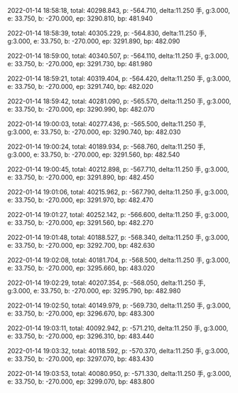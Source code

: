 2022-01-14 18:58:18, total: 40298.843, p: -564.710, delta:11.250 手, g:3.000, e: 33.750, b: -270.000, ep: 3290.810, bp: 481.940

2022-01-14 18:58:39, total: 40305.229, p: -564.830, delta:11.250 手, g:3.000, e: 33.750, b: -270.000, ep: 3291.890, bp: 482.090

2022-01-14 18:59:00, total: 40340.507, p: -564.110, delta:11.250 手, g:3.000, e: 33.750, b: -270.000, ep: 3291.730, bp: 481.980

2022-01-14 18:59:21, total: 40319.404, p: -564.420, delta:11.250 手, g:3.000, e: 33.750, b: -270.000, ep: 3291.740, bp: 482.020

2022-01-14 18:59:42, total: 40281.090, p: -565.570, delta:11.250 手, g:3.000, e: 33.750, b: -270.000, ep: 3290.990, bp: 482.070

2022-01-14 19:00:03, total: 40277.436, p: -565.500, delta:11.250 手, g:3.000, e: 33.750, b: -270.000, ep: 3290.740, bp: 482.030

2022-01-14 19:00:24, total: 40189.934, p: -568.760, delta:11.250 手, g:3.000, e: 33.750, b: -270.000, ep: 3291.560, bp: 482.540

2022-01-14 19:00:45, total: 40212.898, p: -567.710, delta:11.250 手, g:3.000, e: 33.750, b: -270.000, ep: 3291.890, bp: 482.450

2022-01-14 19:01:06, total: 40215.962, p: -567.790, delta:11.250 手, g:3.000, e: 33.750, b: -270.000, ep: 3291.970, bp: 482.470

2022-01-14 19:01:27, total: 40252.142, p: -566.600, delta:11.250 手, g:3.000, e: 33.750, b: -270.000, ep: 3291.560, bp: 482.270

2022-01-14 19:01:48, total: 40188.527, p: -568.340, delta:11.250 手, g:3.000, e: 33.750, b: -270.000, ep: 3292.700, bp: 482.630

2022-01-14 19:02:08, total: 40181.704, p: -568.500, delta:11.250 手, g:3.000, e: 33.750, b: -270.000, ep: 3295.660, bp: 483.020

2022-01-14 19:02:29, total: 40207.354, p: -568.050, delta:11.250 手, g:3.000, e: 33.750, b: -270.000, ep: 3295.790, bp: 482.980

2022-01-14 19:02:50, total: 40149.979, p: -569.730, delta:11.250 手, g:3.000, e: 33.750, b: -270.000, ep: 3296.670, bp: 483.300

2022-01-14 19:03:11, total: 40092.942, p: -571.210, delta:11.250 手, g:3.000, e: 33.750, b: -270.000, ep: 3296.310, bp: 483.440

2022-01-14 19:03:32, total: 40118.592, p: -570.370, delta:11.250 手, g:3.000, e: 33.750, b: -270.000, ep: 3297.070, bp: 483.430

2022-01-14 19:03:53, total: 40080.950, p: -571.330, delta:11.250 手, g:3.000, e: 33.750, b: -270.000, ep: 3299.070, bp: 483.800